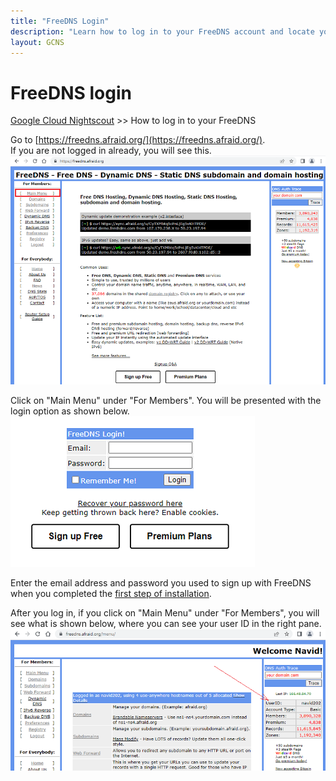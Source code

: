 ```yaml
---
title: "FreeDNS Login"
description: "Learn how to log in to your FreeDNS account and locate your user ID for Google Cloud Nightscout. Includes step-by-step instructions and documentation to help maintain your Nightscout setup."
layout: GCNS
---
```


# FreeDNS login  
[Google Cloud Nightscout](./GoogleCloud.md) >> How to log in to your FreeDNS  
  
Go to [https://freedns.afraid.org/](https://freedns.afraid.org/).  
If you are not logged in already, you will see this.  
![FreeDNSPage](./images/FreeDNSPage.png)  
  
Click on "Main Menu" under "For Members".  You will be presented with the login option as shown below.  
![FreeDNS_Login](./images/FreeDNS_Login.png)  
  
Enter the email address and password you used to sign up with FreeDNS when you completed the [first step of installation](./FreeDNS.md).  

After you log in, if you click on "Main Menu" under "For Members", you will see what is shown below, where you can see your user ID in the right pane.  
![FreeDNS_LoggedIn](./images/FreeDNS_LoggedIn.png)  
  
